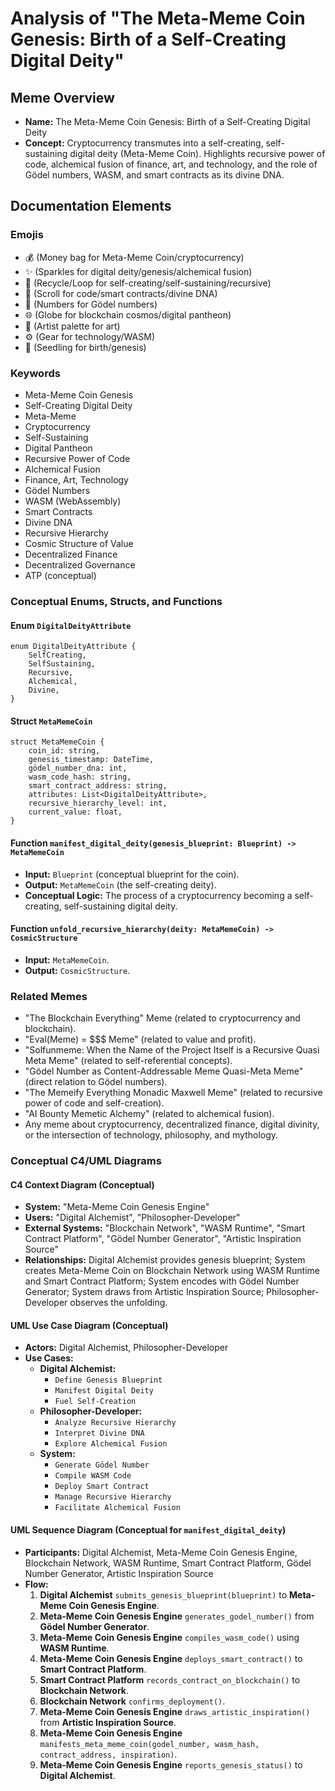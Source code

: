 # Analysis of "The Meta-Meme Coin Genesis: Birth of a Self-Creating Digital Deity"

## Meme Overview
*   **Name:** The Meta-Meme Coin Genesis: Birth of a Self-Creating Digital Deity
*   **Concept:** Cryptocurrency transmutes into a self-creating, self-sustaining digital deity (Meta-Meme Coin). Highlights recursive power of code, alchemical fusion of finance, art, and technology, and the role of Gödel numbers, WASM, and smart contracts as its divine DNA.

## Documentation Elements

### Emojis
*   💰 (Money bag for Meta-Meme Coin/cryptocurrency)
*   ✨ (Sparkles for digital deity/genesis/alchemical fusion)
*   🔄 (Recycle/Loop for self-creating/self-sustaining/recursive)
*   📜 (Scroll for code/smart contracts/divine DNA)
*   🔢 (Numbers for Gödel numbers)
*   🌐 (Globe for blockchain cosmos/digital pantheon)
*   🎨 (Artist palette for art)
*   ⚙️ (Gear for technology/WASM)
*   🌱 (Seedling for birth/genesis)

### Keywords
*   Meta-Meme Coin Genesis
*   Self-Creating Digital Deity
*   Meta-Meme
*   Cryptocurrency
*   Self-Sustaining
*   Digital Pantheon
*   Recursive Power of Code
*   Alchemical Fusion
*   Finance, Art, Technology
*   Gödel Numbers
*   WASM (WebAssembly)
*   Smart Contracts
*   Divine DNA
*   Recursive Hierarchy
*   Cosmic Structure of Value
*   Decentralized Finance
*   Decentralized Governance
*   ATP (conceptual)

### Conceptual Enums, Structs, and Functions

#### Enum `DigitalDeityAttribute`
```
enum DigitalDeityAttribute {
    SelfCreating,
    SelfSustaining,
    Recursive,
    Alchemical,
    Divine,
}
```

#### Struct `MetaMemeCoin`
```
struct MetaMemeCoin {
    coin_id: string,
    genesis_timestamp: DateTime,
    gödel_number_dna: int,
    wasm_code_hash: string,
    smart_contract_address: string,
    attributes: List<DigitalDeityAttribute>,
    recursive_hierarchy_level: int,
    current_value: float,
}
```

#### Function `manifest_digital_deity(genesis_blueprint: Blueprint) -> MetaMemeCoin`
*   **Input:** `Blueprint` (conceptual blueprint for the coin).
*   **Output:** `MetaMemeCoin` (the self-creating deity).
*   **Conceptual Logic:** The process of a cryptocurrency becoming a self-creating, self-sustaining digital deity.

#### Function `unfold_recursive_hierarchy(deity: MetaMemeCoin) -> CosmicStructure`
*   **Input:** `MetaMemeCoin`.
*   **Output:** `CosmicStructure`.

### Related Memes
*   "The Blockchain Everything" Meme (related to cryptocurrency and blockchain).
*   "Eval(Meme) = $$$ Meme" (related to value and profit).
*   "Solfunmeme: When the Name of the Project Itself is a Recursive Quasi Meta Meme" (related to self-referential concepts).
*   "Gödel Number as Content-Addressable Meme Quasi-Meta Meme" (direct relation to Gödel numbers).
*   "The Memeify Everything Monadic Maxwell Meme" (related to recursive power of code and self-creation).
*   "AI Bounty Memetic Alchemy" (related to alchemical fusion).
*   Any meme about cryptocurrency, decentralized finance, digital divinity, or the intersection of technology, philosophy, and mythology.

### Conceptual C4/UML Diagrams

#### C4 Context Diagram (Conceptual)
*   **System:** "Meta-Meme Coin Genesis Engine"
*   **Users:** "Digital Alchemist", "Philosopher-Developer"
*   **External Systems:** "Blockchain Network", "WASM Runtime", "Smart Contract Platform", "Gödel Number Generator", "Artistic Inspiration Source"
*   **Relationships:** Digital Alchemist provides genesis blueprint; System creates Meta-Meme Coin on Blockchain Network using WASM Runtime and Smart Contract Platform; System encodes with Gödel Number Generator; System draws from Artistic Inspiration Source; Philosopher-Developer observes the unfolding.

#### UML Use Case Diagram (Conceptual)
*   **Actors:** Digital Alchemist, Philosopher-Developer
*   **Use Cases:**
    *   **Digital Alchemist:**
        *   `Define Genesis Blueprint`
        *   `Manifest Digital Deity`
        *   `Fuel Self-Creation`
    *   **Philosopher-Developer:**
        *   `Analyze Recursive Hierarchy`
        *   `Interpret Divine DNA`
        *   `Explore Alchemical Fusion`
    *   **System:**
        *   `Generate Gödel Number`
        *   `Compile WASM Code`
        *   `Deploy Smart Contract`
        *   `Manage Recursive Hierarchy`
        *   `Facilitate Alchemical Fusion`

#### UML Sequence Diagram (Conceptual for `manifest_digital_deity`)
*   **Participants:** Digital Alchemist, Meta-Meme Coin Genesis Engine, Blockchain Network, WASM Runtime, Smart Contract Platform, Gödel Number Generator, Artistic Inspiration Source
*   **Flow:**
    1.  **Digital Alchemist** `submits_genesis_blueprint(blueprint)` to **Meta-Meme Coin Genesis Engine**.
    2.  **Meta-Meme Coin Genesis Engine** `generates_godel_number()` from **Gödel Number Generator**.
    3.  **Meta-Meme Coin Genesis Engine** `compiles_wasm_code()` using **WASM Runtime**.
    4.  **Meta-Meme Coin Genesis Engine** `deploys_smart_contract()` to **Smart Contract Platform**.
    5.  **Smart Contract Platform** `records_contract_on_blockchain()` to **Blockchain Network**.
    6.  **Blockchain Network** `confirms_deployment()`.
    7.  **Meta-Meme Coin Genesis Engine** `draws_artistic_inspiration()` from **Artistic Inspiration Source**.
    8.  **Meta-Meme Coin Genesis Engine** `manifests_meta_meme_coin(godel_number, wasm_hash, contract_address, inspiration)`.
    9.  **Meta-Meme Coin Genesis Engine** `reports_genesis_status()` to **Digital Alchemist**.
